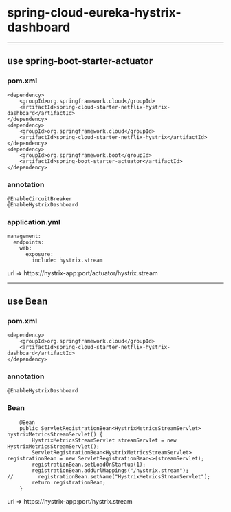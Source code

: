 # spring-cloud-eureka-hystrix-dashboard

---
## use spring-boot-starter-actuator
### pom.xml
```
<dependency>
    <groupId>org.springframework.cloud</groupId>
    <artifactId>spring-cloud-starter-netflix-hystrix-dashboard</artifactId>
</dependency>
<dependency>
    <groupId>org.springframework.cloud</groupId>
    <artifactId>spring-cloud-starter-netflix-hystrix</artifactId>
</dependency>
<dependency>
    <groupId>org.springframework.boot</groupId>
    <artifactId>spring-boot-starter-actuator</artifactId>
</dependency>
```
### annotation
```
@EnableCircuitBreaker
@EnableHystrixDashboard
```
### application.yml
```
management:
  endpoints:
    web:
      exposure:
        include: hystrix.stream
```
url => https://hystrix-app:port/actuator/hystrix.stream


---
## use Bean
### pom.xml
```
<dependency>
    <groupId>org.springframework.cloud</groupId>
    <artifactId>spring-cloud-starter-netflix-hystrix-dashboard</artifactId>
</dependency>
```
### annotation
```
@EnableHystrixDashboard
```
### Bean
```
    @Bean
    public ServletRegistrationBean<HystrixMetricsStreamServlet> hystrixMetricsStreamServlet() {
        HystrixMetricsStreamServlet streamServlet = new HystrixMetricsStreamServlet();
        ServletRegistrationBean<HystrixMetricsStreamServlet> registrationBean = new ServletRegistrationBean<>(streamServlet);
        registrationBean.setLoadOnStartup(1);
        registrationBean.addUrlMappings("/hystrix.stream");
//        registrationBean.setName("HystrixMetricsStreamServlet");
        return registrationBean;
    }
```
url => https://hystrix-app:port/hystrix.stream
